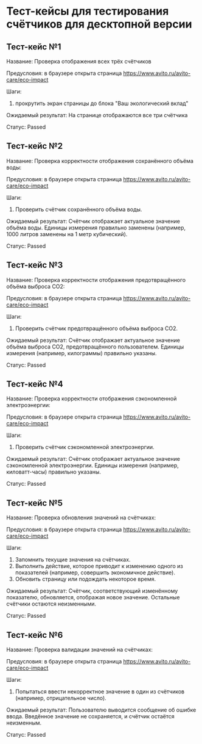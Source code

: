 # Тест-кейсы для тестирования счётчиков для десктопной версии
## Тест-кейс №1 
Название: Проверка отображения всех трёх счётчиков

Предусловия: в браузере открыта страница <https://www.avito.ru/avito-care/eco-impact>   

Шаги:
1) прокрутить экран страницы до блока "Ваш экологический вклад"
  
Ожидаемый результат: На странице отображаются все три счётчика 

Статус: Passed

## Тест-кейс №2
Название: Проверка корректности отображения сохранённого объёма воды:

Предусловия: в браузере открыта страница <https://www.avito.ru/avito-care/eco-impact>   

Шаги:
1) Проверить счётчик сохранённого объёма воды.

Ожидаемый результат:
Счётчик отображает актуальное значение объёма воды.
Единицы измерения правильно заменены (например, 1000 литров заменены на 1 метр кубический).

Статус: Passed

## Тест-кейс №3
Название: Проверка корректности отображения предотвращённого объёма выброса CO2:

Предусловия: в браузере открыта страница <https://www.avito.ru/avito-care/eco-impact>   

Шаги:
1) Проверить счётчик предотвращённого объёма выброса CO2.

Ожидаемый результат:
Счётчик отображает актуальное значение объёма выброса CO2, предотвращённого пользователем.
Единицы измерения (например, килограммы) правильно указаны.

Статус: Passed

## Тест-кейс №4
Название: Проверка корректности отображения сэкономленной электроэнергии:

Предусловия: в браузере открыта страница <https://www.avito.ru/avito-care/eco-impact>   

Шаги:
1) Проверить счётчик сэкономленной электроэнергии.

Ожидаемый результат:
Счётчик отображает актуальное значение сэкономленной электроэнергии.
Единицы измерения (например, киловатт-часы) правильно указаны.

Статус: Passed

## Тест-кейс №5
Название: Проверка обновления значений на счётчиках:

Предусловия: в браузере открыта страница <https://www.avito.ru/avito-care/eco-impact>   

Шаги:
1) Запомнить текущие значения на счётчиках.
2) Выполнить действие, которое приводит к изменению одного из показателей (например, совершить экономичное действие).
3) Обновить страницу или подождать некоторое время.

Ожидаемый результат:
Счётчик, соответствующий изменённому показателю, обновляется, отображая новое значение.
Остальные счётчики остаются неизменными.

Статус: Passed

## Тест-кейс №6
Название: Проверка валидации значений на счётчиках:

Предусловия: в браузере открыта страница <https://www.avito.ru/avito-care/eco-impact>   

Шаги:
1) Попытаться ввести некорректное значение в один из счётчиков (например, отрицательное число).

Ожидаемый результат:
Пользователю выводится сообщение об ошибке ввода.
Введённое значение не сохраняется, и счётчик остаётся неизменным.

Статус: Passed




